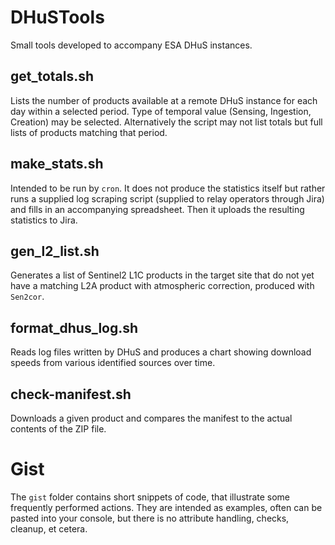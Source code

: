 # DHuSTools
Small tools developed to accompany ESA DHuS instances.

## get\_totals.sh

Lists the number of products available at a remote DHuS instance for each day within a selected period. Type of temporal value (Sensing, Ingestion, Creation) may be selected. Alternatively the script may not list totals but full lists of products matching that period.

## make\_stats.sh

Intended to be run by `cron`. It does not produce the statistics itself but rather runs a supplied log scraping script (supplied to relay operators through Jira) and fills in an accompanying spreadsheet. Then it uploads the resulting statistics to Jira.

## gen\_l2\_list.sh

Generates a list of Sentinel2 L1C products in the target site that do not yet have a matching L2A product with atmospheric correction, produced with `Sen2cor`.

## format\_dhus\_log.sh

Reads log files written by DHuS and produces a chart showing download speeds from various identified sources over time.

## check-manifest.sh

Downloads a given product and compares the manifest to the actual contents of the ZIP file.

# Gist

The `gist` folder contains short snippets of code, that illustrate some frequently performed actions. They are intended as examples, often can be pasted into your console, but there is no attribute handling, checks, cleanup, et cetera.

